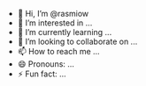 - 👋 Hi, I’m @rasmiow
- 👀 I’m interested in ...
- 🌱 I’m currently learning ...
- 💞️ I’m looking to collaborate on ...
- 📫 How to reach me ...
- 😄 Pronouns: ...
- ⚡ Fun fact: ...

<!---
rasmiow/rasmiow is a ✨ special ✨ repository because its `README.md` (this file) appears on your GitHub profile.
You can click the Preview link to take a look at your changes.
--->
